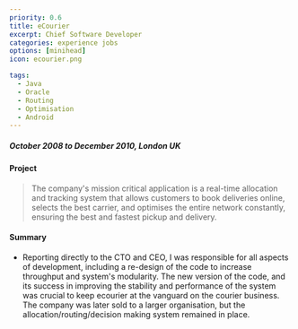 ```yaml
---
priority: 0.6
title: eCourier
excerpt: Chief Software Developer
categories: experience jobs
options: [minihead]
icon: ecourier.png

tags:
  - Java
  - Oracle
  - Routing
  - Optimisation
  - Android
---
```


##### October 2008 to December 2010, London UK

#### Project

> The company&#39;s mission critical application is a real-time allocation and tracking system that allows customers to book
deliveries online, selects the best carrier, and optimises the entire network constantly, ensuring the best and fastest pickup and delivery.

#### Summary

- Reporting directly to the CTO and CEO, I was responsible for all aspects of development, including a re-design of the code to increase throughput and system's modularity. The new version of the code, and its success in improving the stability and performance of the system was crucial to keep ecourier at the vanguard on the courier business. The company was later sold to a larger organisation, but the allocation/routing/decision making system remained in place.